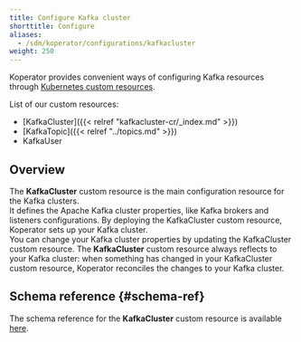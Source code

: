 ```yaml
---
title: Configure Kafka cluster
shorttitle: Configure
aliases:
  - /sdm/koperator/configurations/kafkacluster
weight: 250
---
```


Koperator provides convenient ways of configuring Kafka resources through [Kubernetes custom resources](https://kubernetes.io/docs/concepts/extend-kubernetes/api-extension/custom-resources/).

List of our custom resources:

- [KafkaCluster]({{< relref "kafkacluster-cr/_index.md" >}})
- [KafkaTopic]({{< relref "../topics.md" >}})
- KafkaUser

## Overview

The **KafkaCluster** custom resource is the main configuration resource for the Kafka clusters.  
It defines the Apache Kafka cluster properties, like Kafka brokers and listeners configurations.
By deploying the KafkaCluster custom resource, Koperator sets up your Kafka cluster.  
You can change your Kafka cluster properties by updating the KafkaCluster custom resource.
The **KafkaCluster** custom resource always reflects to your Kafka cluster: when something has changed in your KafkaCluster custom resource, Koperator reconciles the changes to your Kafka cluster.

## Schema reference {#schema-ref}

The schema reference for the **KafkaCluster** custom resource is available [here](https://docs.calisti.app/sdm/koperator/reference/crd/kafkaclusters.kafka.banzaicloud.io/).


